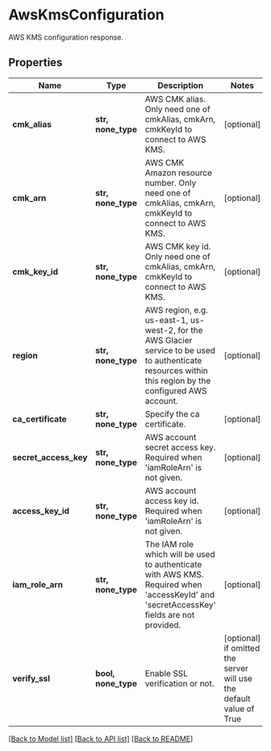 # AwsKmsConfiguration

AWS KMS configuration response.

## Properties
Name | Type | Description | Notes
------------ | ------------- | ------------- | -------------
**cmk_alias** | **str, none_type** | AWS CMK alias. Only need one of cmkAlias, cmkArn, cmkKeyId to connect to AWS KMS. | [optional] 
**cmk_arn** | **str, none_type** | AWS CMK Amazon resource number. Only need one of cmkAlias, cmkArn, cmkKeyId to connect to AWS KMS. | [optional] 
**cmk_key_id** | **str, none_type** | AWS CMK key id. Only need one of cmkAlias, cmkArn, cmkKeyId to connect to AWS KMS. | [optional] 
**region** | **str, none_type** | AWS region, e.g. us-east-1, us-west-2, for the AWS Glacier service to be used to authenticate resources within this region by the configured AWS account. | [optional] 
**ca_certificate** | **str, none_type** | Specify the ca certificate. | [optional] 
**secret_access_key** | **str, none_type** | AWS account secret access key. Required when &#39;iamRoleArn&#39; is not given. | [optional] 
**access_key_id** | **str, none_type** | AWS account access key id. Required when &#39;iamRoleArn&#39; is not given. | [optional] 
**iam_role_arn** | **str, none_type** | The IAM role which will be used to authenticate with AWS KMS. Required when &#39;accessKeyId&#39; and &#39;secretAccessKey&#39; fields are not provided. | [optional] 
**verify_ssl** | **bool, none_type** | Enable SSL verification or not. | [optional]  if omitted the server will use the default value of True

[[Back to Model list]](../README.md#documentation-for-models) [[Back to API list]](../README.md#documentation-for-api-endpoints) [[Back to README]](../README.md)


